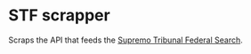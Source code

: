# STF scrapper

Scraps the API that feeds the [Supremo Tribunal Federal Search](https://portal.stf.jus.br/).